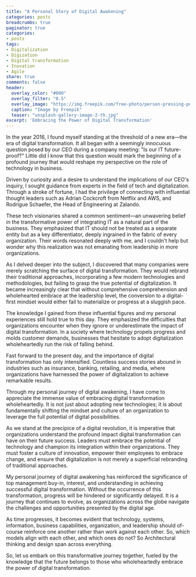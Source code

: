 ```yaml
---
title: "A Personal Story of Digital Awakening"
categories: posts
breadcrumbs: true
paginator: true
categories: 
- posts
tags:
- Digitalization
- Digization
- Digital transformation
- Inovation
- Agile
share: true
comments: false
header:
  overlay_color: "#000"
  overlay_filter: "0.5"
  overlay_image: "https://img.freepik.com/free-photo/person-pressing-power-button_23-2150040443.jpg?w=1480&t=st=1684932574~exp=1684933174~hmac=5e477364a413121e04b0da4613d7a5cba8e7e85d00c1b027b2e9b2b0e180b2e7"
  caption: "Image by Freepik"
  teaser: "unsplash-gallery-image-2-th.jpg"
excerpt: 'Embracing the Power of Digital Transformation'
---
```

In the year 2016, I found myself standing at the threshold of a new era—the era of digital transformation. It all began with a seemingly innocuous question posed by our CEO during a company meeting: "Is our IT future-proof?" Little did I know that this question would mark the beginning of a profound journey that would reshape my perspective on the role of technology in business.

Driven by curiosity and a desire to understand the implications of our CEO's inquiry, I sought guidance from experts in the field of tech and digitalization. Through a stroke of fortune, I had the privilege of connecting with influential thought leaders such as Adrian Cockcroft from Netflix and AWS, and Rodrigue Schaefer, the Head of Engineering at Zalando.

These tech visionaries shared a common sentiment—an unwavering belief in the transformative power of integrating IT as a natural part of the business. They emphasized that IT should not be treated as a separate entity but as a key differentiator, deeply ingrained in the fabric of every organization. Their words resonated deeply with me, and I couldn't help but wonder why this realization was not emanating from leadership in more organizations.

As I delved deeper into the subject, I discovered that many companies were merely scratching the surface of digital transformation. They would rebrand their traditional approaches, incorporating a few modern technologies and methodologies, but failing to grasp the true potential of digitalization. It became increasingly clear that without comprehensive comprehension and wholehearted embrace at the leadership level, the conversion to a digital-first mindset would either fail to materialize or progress at a sluggish pace.

The knowledge I gained from these influential figures and my personal experiences still hold true to this day. They emphasized the difficulties that organizations encounter when they ignore or underestimate the impact of digital transformation. In a society where technology propels progress and molds customer demands, businesses that hesitate to adopt digitalization wholeheartedly run the risk of falling behind.

Fast forward to the present day, and the importance of digital transformation has only intensified. Countless success stories abound in industries such as insurance, banking, retailing, and media, where organizations have harnessed the power of digitalization to achieve remarkable results.

Through my personal journey of digital awakening, I have come to appreciate the immense value of embracing digital transformation wholeheartedly. It is not just about adopting new technologies; it is about fundamentally shifting the mindset and culture of an organization to leverage the full potential of digital possibilities.

As we stand at the precipice of a digital revolution, it is imperative that organizations understand the profound impact digital transformation can have on their future success. Leaders must embrace the potential of technology and champion its integration within their organizations. They must foster a culture of innovation, empower their employees to embrace change, and ensure that digitalization is not merely a superficial rebranding of traditional approaches.

My personal journey of digital awakening has reinforced the significance of top management buy-in, interest, and understanding in achieving successful digital transformation. Without the occurrence of this transformation, progress will be hindered or significantly delayed. It is a journey that continues to evolve, as organizations across the globe navigate the challenges and opportunities presented by the digital age. 

As time progresses, it becomes evident that technology, systems, information, business capabilities, organization, and leadership should of-course reinforce one another rather than work against each other. So, which models align with each other, and which ones do not? So Architectural thinking and design span across everything.

So, let us embark on this transformative journey together, fueled by the knowledge that the future belongs to those who wholeheartedly embrace the power of digital transformation.
